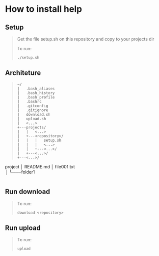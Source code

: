 # How to install help

## Setup
>Get the file setup.sh on this repository and copy to your projects dir
>
>To run:
>``` bash
>./setup.sh
>```

## Architeture
>```
>~/
>|   .bash_aliases
>|   .bash_history
>|   .bash_profile
>|   .bashrc
>|   .gitconfig
>|   .gitignore
>|   download.sh
>|   upload.sh
>|   <...>
>+---projects/
>|   |   <...>
>|   +---<repository>/
>|   |   |   setup.sh
>|   |   |   <...>
>|   |   +---<...>/
>|   +---<...>/
>+---<...>/
  
project
│   README.md
│   file001.txt    
│
└───folder1
>```

## Run download
>To run:
>``` bash
>download <repository>
>```

## Run upload
>To run:
>``` bash
>upload
>```
